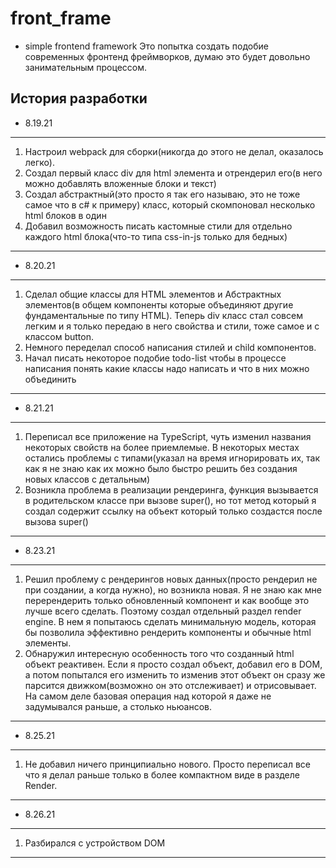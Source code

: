 # front_frame

- simple frontend framework
  Это попытка создать подобие современных фронтенд фреймворков, думаю это будет довольно занимательным процессом.

## История разработки

- 8.19.21

---

1. Настроил webpack для сборки(никогда до этого не делал, оказалось легко).
2. Создал первый класс div для html элемента и отрендерил его(в него можно добавлять вложенные блоки и текст)
3. Создал абстрактный(это просто я так его называю, это не тоже самое что в с# к примеру) класс,
   который скомпоновал несколько html блоков в один
4. Добавил возможность писать кастомные стили для отдельно каждого html блока(что-то типа css-in-js только для
   бедных)

---

- 8.20.21

---

1. Сделал общие классы для HTML элементов и Абстрактных элементов(в общем компоненты которые объединяют другие фундаментальные по типу HTML).
   Теперь div класс стал совсем легким и я только передаю в него свойства и стили, тоже самое и с классом button.
2. Немного переделал способ написания стилей и child компонентов.
3. Начал писать некоторое подобие todo-list чтобы в процессе написания понять какие классы надо написать и что в них можно объединить

---

- 8.21.21

---

1. Переписал все приложение на TypeScript, чуть изменил названия некоторых свойств на более приемлемые. В некоторых местах
   остались проблемы с типами(указал на время игнорировать их, так как я не знаю как их можно было быстро решить без создания новых классов с детальным)
2. Возникла проблема в реализации рендеринга, функция вызывается в родительском классе при вызове super(), но
   тот метод который я создал содержит ссылку на объект который только создастся после вызова super()

---

- 8.23.21

---

1. Решил проблему с рендерингов новых данных(просто рендерил не при создании, а когда нужно), но возникла новая. Я не знаю как мне перерендерить только обновленный компонент и как вообще это лучше всего сделать. Поэтому создал отдельный раздел
   render engine. В нем я попытаюсь сделать минимальную модель, которая бы позволила эффективно рендерить компоненты и
   обычные html элементы.
2. Обнаружил интересную особенность того что созданный html объект реактивен. Если я просто создал объект, добавил его в
   DOM, а потом попытался его изменить то изменив этот объект он сразу же парсится движком(возможно он это отслеживает)
   и отрисовывает. На самом деле базовая операция над которой я даже не задумывался раньше, а столько ньюансов.

---

- 8.25.21

---

1. Не добавил ничего принципиально нового. Просто переписал все что я делал раньше только в более компактном виде в разделе Render.

---

- 8.26.21

---

1. Разбирался с устройством DOM

---
